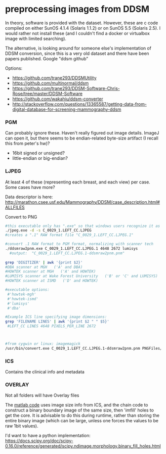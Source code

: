 # preprocessing images from DDSM

In theory, software is provided with the dataset. However, these are c code compiled on either SunOS 4.1.4 (Solaris 1.1.2) or on SunOS 5.5 (Solaris 2.5). I would rather not install these (and I couldn't find a docker or virtualbox image with limited searching). 

The alternative, is looking around for someone else's implementation of DDSM conversion, since this is a very old dataset and there have been papers published. Google "ddsm github"

Options:
 - https://github.com/trane293/DDSMUtility
 - https://github.com/multinormal/ddsm
 - https://github.com/trane293/DDSM-Software-Chris-Rose/tree/master/DDSM-Software
 - https://github.com/wakahiu/ddsm-converter
 - http://stackoverflow.com/questions/13365587/getting-data-from-digital-database-for-screening-mammography-ddsm
 
 

### PGM 
Can probably ignore these. Haven't really figured out image details. ImageJ can open it, but there seems to be endian-related byte-size artifact (I recall this from peter's hw)?
 - 16bit signed or unsigned?
 - little-endian or big-endian?


### LJPEG
At least 4 of these (representing each breast, and each view) per case. Some cases have more?

Data descriptor is here:  http://marathon.csee.usf.edu/Mammography/DDSM/case_description.html#ALLFILES

Convert to PNG
```bash
#this executable only has ".exe" so that windows users recognize it as such (nonetheless, is a linux binary, so cygwin/bash needed)
./jpeg.exe -d -s C_0029_1.LEFT_CC.LJPEG
#creates a ".1" RAW format file "C_0029_1.LEFT_CC.LJPEG.1"

#convert .1 RAW format to PGM format, normalizing with scanner tech
./ddsmraw2pnm.exe C_0029_1.LEFT_CC.LJPEG.1 4648 2672 lumisys
  #output:  "C_0029_1.LEFT_CC.LJPEG.1-ddsmraw2pnm.pnm"
  
grep 'DIGITIZER' | awk '{print $2}'
#DBA scanner at MGH   ('A' and DBA)
#HOWTEK scanner at MGH   ('A' and HOWTEK)
#LUMISYS scanner at Wake Forest University   ('B' or 'C' and LUMISYS)
#HOWTEK scanner at ISMD   ('D' and HOWTEK)

#executable options:
 #'howtek-mgh'
 #'howtek-ismd'
 #'lumisys'
 #'dba'

#Example ICS line specifying image dimensions:
grep 'FILENAME LINES' | awk '{print $2 " " $5}'
 #LEFT_CC LINES 4648 PIXELS_PER_LINE 2672 



#from cygwin or linux: imagemagick 
/usr/bin/convert.exe C_0029_1.LEFT_CC.LJPEG.1-ddsmraw2pnm.pnm PNGFiles/C_0029_1.LEFT_CC.png


```


### ICS

Contains the clinical info and metadata


### OVERLAY

Not all folders will have Overlay files

The [matlab code](https://github.com/trane293/DDSMUtility/blob/master/readBoundary.m) uses image size info from ICS, and the chain code to construct a binary boundary image of the same size, then 'imfill' holes to get the core. It is advisable to do this during runtime, rather than storing the entire binary image (which can be large, unless one forces the values to be raw 1bit values). 

I'd want to have a python implementation:  
https://docs.scipy.org/doc/scipy-0.16.0/reference/generated/scipy.ndimage.morphology.binary_fill_holes.html








